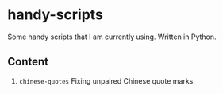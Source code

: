 # handy-scripts
Some handy scripts that I am currently using. Written in Python.

## Content

1. `chinese-quotes` Fixing unpaired Chinese quote marks.
